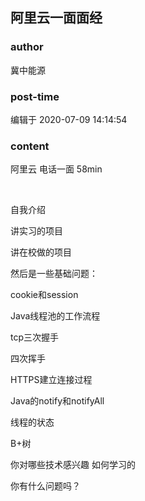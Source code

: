 ## 阿里云一面面经
### author 
冀中能源
### post-time 

编辑于  2020-07-09 14:14:54
### content 
<div class="post-topic-des nc-post-content">
 <p>
  阿里云  电话一面 58min
 </p>
 <p>
  <br/>
 </p>
 <p>
  自我介绍
 </p>
 <p>
  讲实习的项目
 </p>
 <p>
  讲在校做的项目
 </p>
 <p>
  然后是一些基础问题：
 </p>
 <p>
  cookie和session
 </p>
 <p>
  Java线程池的工作流程
 </p>
 <p>
  tcp三次握手
 </p>
 <p>
  四次挥手
 </p>
 <p>
  HTTPS建立连接过程
 </p>
 <p>
  Java的notify和notifyAll
 </p>
 <p>
  线程的状态
 </p>
 <p>
  B+树
 </p>
 <p>
  你对哪些技术感兴趣 如何学习的
 </p>
 <p>
  你有什么问题吗？
 </p>
</div>
